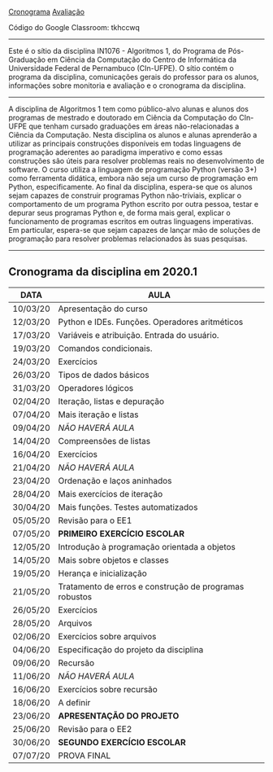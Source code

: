 [Cronograma](https://in1076.github.io/cronograma) [Avaliação](https://in1076.github.io/avaliacao)


Código do Google Classroom: tkhccwq

---

Este é o sítio da disciplina IN1076 - Algoritmos 1, do Programa de Pós-Graduação em Ciência da Computação do Centro de Informática da Universidade Federal de Pernambuco (CIn-UFPE). O sítio contém o programa da disciplina, comunicações gerais do professor para os alunos, informações sobre monitoria e avaliação e o cronograma da disciplina.

---

A disciplina de Algoritmos 1 tem como público-alvo alunas e alunos dos programas de mestrado e doutorado em Ciência da Computação do CIn-UFPE que tenham cursado graduações em áreas não-relacionadas a Ciência da Computação. Nesta disciplina os alunos e alunas aprenderão a utilizar as principais construções disponíveis em todas linguagens de programação aderentes ao paradigma imperativo e como essas construções são úteis para resolver problemas reais no desenvolvimento de software. O curso utiliza a linguagem de programação Python (versão 3+) como ferramenta didática, embora não seja um curso de programação em Python, especificamente. Ao final da disciplina, espera-se que os alunos sejam capazes de construir programas Python não-triviais, explicar o comportamento de um programa Python escrito por outra pessoa, testar e depurar seus programas Python e, de forma mais geral, explicar o funcionamento de programas escritos em outras linguagens imperativas. Em particular, espera-se que sejam capazes de lançar mão de soluções de programação para resolver problemas relacionados às suas pesquisas.

---

## Cronograma da disciplina em 2020.1	
	
|**DATA**|	**AULA** | 
|--------|-------------------------------------------------|
|10/03/20|	Apresentação do curso |
|12/03/20|	Python e IDEs. Funções. Operadores aritméticos|
|17/03/20|	Variáveis e atribuição. Entrada do usuário.|
|19/03/20|	Comandos condicionais.|
|24/03/20|	Exercícios|
|26/03/20|	Tipos de dados básicos|
|31/03/20|	Operadores lógicos|
|02/04/20|	Iteração, listas e depuração|
|07/04/20|	Mais iteração e listas|
|09/04/20|	*NÃO HAVERÁ AULA*|
|14/04/20|	Compreensões de listas|
|16/04/20|	Exercícios|
|21/04/20|	*NÃO HAVERÁ AULA*|
|23/04/20|	Ordenação e laços aninhados|
|28/04/20|	Mais exercícios de iteração|
|30/04/20|	Mais funções. Testes automatizados|
|05/05/20|	Revisão para o EE1|
|07/05/20|	**PRIMEIRO EXERCÍCIO ESCOLAR**|
|12/05/20|	Introdução à programação orientada a objetos|
|14/05/20|	Mais sobre objetos e classes|
|19/05/20|	Herança e inicialização|
|21/05/20|	Tratamento de erros e construção de programas robustos|
|26/05/20|	Exercícios|
|28/05/20|	Arquivos|
|02/06/20|	Exercícios sobre arquivos|
|04/06/20|	Especificação do projeto da disciplina|
|09/06/20|	Recursão|
|11/06/20|	*NÃO HAVERÁ AULA*|
|16/06/20|	Exercícios sobre recursão|
|18/06/20|	A definir|
|23/06/20|	**APRESENTAÇÃO DO PROJETO**|  
|25/06/20|	Revisão para o EE2|
|30/06/20|	**SEGUNDO EXERCÍCIO ESCOLAR**|
|07/07/20|	PROVA FINAL|
